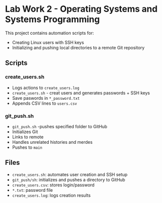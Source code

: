 
 # Lab Work 2 - Operating Systems and Systems Programming


 This project contains automation scripts for:
 - Creating Linux users with SSH keys
 - Initializing and pushing local directories to a remote Git repository


 ## Scripts

 ### create_users.sh
 - Logs actions to `create_users.log`
 - `create_users.sh` - creat users and generates passwords + SSH keys
 - Save paswords in `*_password.txt`
 - Appends CSV lines to `users.csv`

 ### git_push.sh
 - `git_push.sh` -pushes specified folder to GitHub
 - Initializes Git
 - Links to remote
 - Handles unrelated histories and merdes
 - Pushes to `main`


 ## Files
 - `create_users.sh`: automates user creation and SSH setup
 - `git_push/sh`: initializes and pushes a directory to GitHub
 - `create_users.csv`:  stores login/password
 - `*.txt`:  password file
 - `create_users.log`: logs creation results
